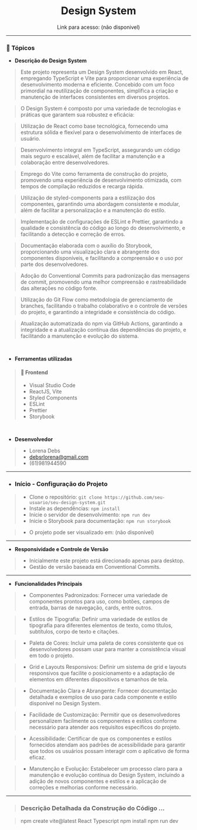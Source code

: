 <div align="center">
  <h1>Design System</h1>
  <p>Link para acesso: (não disponivel) </p>
</div>
<hr>

### :memo: Tópicos 

* **Descrição do Design System**

> Este projeto representa um Design System desenvolvido em React, empregando TypeScript e Vite para proporcionar uma experiência de desenvolvimento moderna e eficiente. Concebido com um foco primordial na reutilização de componentes, simplifica a criação e manutenção de interfaces consistentes em diversos projetos.

> O Design System é composto por uma variedade de tecnologias e práticas que garantem sua robustez e eficácia:

> Utilização de React como base tecnológica, fornecendo uma estrutura sólida e flexível para o desenvolvimento de interfaces de usuário.

> Desenvolvimento integral em TypeScript, assegurando um código mais seguro e escalável, além de facilitar a manutenção e a colaboração entre desenvolvedores.

> Emprego do Vite como ferramenta de construção do projeto, promovendo uma experiência de desenvolvimento otimizada, com tempos de compilação reduzidos e recarga rápida.

> Utilização de styled-components para a estilização dos componentes, garantindo uma abordagem consistente e modular, além de facilitar a personalização e a manutenção do estilo.

> Implementação de configurações de ESLint e Prettier, garantindo a qualidade e consistência do código ao longo do desenvolvimento, e facilitando a detecção e correção de erros.

> Documentação elaborada com o auxílio do Storybook, proporcionando uma visualização clara e abrangente dos componentes disponíveis, e facilitando a compreensão e o uso por parte dos desenvolvedores.

> Adoção do Conventional Commits para padronização das mensagens de commit, promovendo uma melhor compreensão e rastreabilidade das alterações no código fonte.

> Utilização do Git Flow como metodologia de gerenciamento de branches, facilitando o trabalho colaborativo e o controle de versões do projeto, e garantindo a integridade e consistência do código.

> Atualização automatizada do npm via GitHub Actions, garantindo a integridade e a atualização contínua das dependências do projeto, e facilitando a manutenção e evolução do sistema.


<br>

* **Ferramentas utilizadas**

> #### 🎨 Frontend
>
> * Visual Studio Code
> * ReactJS, Vite
> * Styled Components
> * ESLint
> * Prettier
> * Storybook

<br> 

* **Desenvolvedor**

> * Lorena Debs
> * debsrlorena@gmail.com
> * (61)981944590

<hr>

* ### Início - Configuração do Projeto

> * Clone o repositório: `git clone https://github.com/seu-usuario/seu-design-system.git`
> * Instale as dependências: `npm install`
> * Inicie o servidor de desenvolvimento: `npm run dev`
> * Inicie o Storybook para documentação: `npm run storybook`

> * O projeto pode ser visualizado em: (não disponível)

<hr>

* **Responsividade e Controle de Versão**

> * Inicialmente este projeto está direcionado apenas para desktop.
> * Gestão de versão baseada em Conventional Commits.

<hr>

* **Funcionalidades Principais**

> * Componentes Padronizados: Fornecer uma variedade de componentes prontos para uso, como botões, campos de entrada, barras de navegação, cards, entre outros.

> * Estilos de Tipografia: Definir uma variedade de estilos de tipografia para diferentes elementos de texto, como títulos, subtítulos, corpo de texto e citações.

> * Paleta de Cores: Incluir uma paleta de cores consistente que os desenvolvedores possam usar para manter a consistência visual em todo o projeto.

> * Grid e Layouts Responsivos: Definir um sistema de grid e layouts responsivos que facilite o posicionamento e a adaptação de elementos em diferentes dispositivos e tamanhos de tela.

> *  Documentação Clara e Abrangente: Fornecer documentação detalhada e exemplos de uso para cada componente e estilo disponível no Design System.

> *  Facilidade de Customização: Permitir que os desenvolvedores personalizem facilmente os componentes e estilos conforme necessário para atender aos requisitos específicos do projeto.

> *  Acessibilidade: Certificar de que os componentes e estilos fornecidos atendam aos padrões de acessibilidade para garantir que todos os usuários possam interagir com o aplicativo de forma eficaz.

> *  Manutenção e Evolução: Estabelecer um processo claro para a manutenção e evolução contínua do Design System, incluindo a adição de novos componentes e estilos e a aplicação de correções e melhorias conforme necessário.

<hr>

> ### Descrição Detalhada da Construção do Código ...

> npm create vite@latest
> React
> Typescript
> npm install
> npm run dev